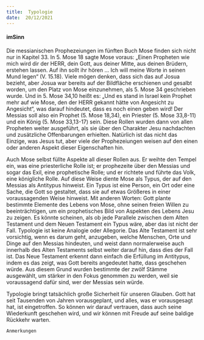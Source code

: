 ```yaml
---
title:  Typologie
date:  20/12/2021
---
```


#### imSinn

Die messianischen Prophezeiungen im fünften Buch Mose finden sich nicht nur in Kapitel 33. In 5. Mose 18 sagte Mose voraus: „Einen Propheten wie mich wird dir der HERR, dein Gott, aus deiner Mitte, aus deinen Brüdern, erstehen lassen. Auf ihn sollt ihr hören ... Ich will meine Worte in seinen Mund legen“ (V. 15.18). Viele mögen denken, dass sich das auf Josua bezieht, aber Josua war bereits auf der Bildfläche erschienen und gesalbt worden, um den Platz von Mose einzunehmen, als 5. Mose 34 geschrieben wurde. Und in 5. Mose 34,10 heißt es: „Und es stand in Israel kein Prophet mehr auf wie Mose, den der HERR gekannt hätte von Angesicht zu Angesicht“, was darauf hindeutet, dass es noch einen geben wird! Der Messias soll also ein Prophet (5. Mose 18,34), ein Priester (5. Mose 33,8-11) und ein König (5. Mose 33,13-17) sein. Diese Rollen wurden dann von allen Propheten weiter ausgeführt, als sie über den Charakter Jesu nachdachten und zusätzliche Offenbarungen erhielten. Natürlich ist das nicht das Einzige, was Jesus tut, aber viele der Prophezeiungen weisen auf den einen oder anderen Aspekt dieser Eigenschaften hin.

Auch Mose selbst füllte Aspekte all dieser Rollen aus. Er weihte den Tempel ein, was eine priesterliche Rolle ist; er prophezeite über den Messias und sogar das Exil, eine prophetische Rolle; und er richtete und führte das Volk, eine königliche Rolle. Auf diese Weise diente Mose als Typus, der auf den Messias als Antitypus hinweist. Ein Typus ist eine Person, ein Ort oder eine Sache, die Gott so gestaltet, dass sie auf etwas Größeres in einer voraussagenden Weise hinweist. Mit anderen Worten: Gott plante bestimmte Elemente des Lebens von Mose, ohne seinen freien Willen zu beeinträchtigen, um ein prophetisches Bild von Aspekten des Lebens Jesu zu zeigen. Es könnte scheinen, als ob jede Parallele zwischen dem Alten Testament und dem Neuen Testament ein Typus wäre, aber das ist nicht der Fall. Typologie ist keine Analogie oder Allegorie. Das Alte Testament ist sehr vorsichtig, wenn es darum geht, anzugeben, welche Menschen, Orte und Dinge auf den Messias hindeuten, und weist dann normalerweise auch innerhalb des Alten Testaments selbst weiter darauf hin, dass dies der Fall ist. Das Neue Testament erkennt dann einfach die Erfüllung im Antitypus, indem es das zeigt, was Gott bereits angedeutet hatte, dass geschehen würde. Aus diesem Grund wurden bestimmte der zwölf Stämme ausgewählt, um stärker in den Fokus genommen zu werden, weil sie voraussagend dafür sind, wer der Messias sein würde.

Typologie bringt tatsächlich große Sicherheit für unseren Glauben. Gott hat seit Tausenden von Jahren vorausgeplant, und alles, was er vorausgesagt hat, ist eingetroffen. So können wir darauf vertrauen, dass auch seine Wiederkunft geschehen wird, und wir können mit Freude auf seine baldige Rückkehr warten.

`Anmerkungen`
